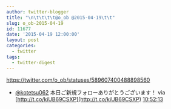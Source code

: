 ```yaml
---
author: twitter-blogger
title: "\n\t\t\t\t@o_ob @2015-04-19\t\t"
slug: o_ob-2015-04-19
id: 11677
date: '2015-04-19 12:00:00'
layout: post
categories:
  - twitter
tags:
  - twitter-digest
---
```


https://twitter.com/o_ob/statuses/589607400488898560  

*   [@kotetsu062](https://twitter.com/kotetsu062) 本日ご新規フォローありがとうございます！ via [http://t.co/kiUB69CSXP](http://t.co/kiUB69CSXP) [10:52:13](https://twitter.com/o_ob/statuses/589607400488898560)
